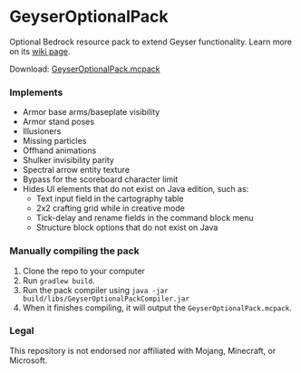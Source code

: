# GeyserOptionalPack

Optional Bedrock resource pack to extend Geyser functionality. Learn more on its [wiki page](https://github.com/GeyserMC/Geyser/wiki/GeyserOptionalPack).

Download: [GeyserOptionalPack.mcpack](https://download.geysermc.org/v2/projects/geyseroptionalpack/versions/latest/builds/latest/downloads/geyseroptionalpack)

### Implements

- Armor base arms/baseplate visibility
- Armor stand poses
- Illusioners
- Missing particles
- Offhand animations
- Shulker invisibility parity
- Spectral arrow entity texture
- Bypass for the scoreboard character limit
- Hides UI elements that do not exist on Java edition, such as:
  - Text input field in the cartography table
  - 2x2 crafting grid while in creative mode
  - Tick-delay and rename fields in the command block menu
  - Structure block options that do not exist on Java

### Manually compiling the pack

1. Clone the repo to your computer
2. Run `gradlew build`.
3. Run the pack compiler using `java -jar build/libs/GeyserOptionalPackCompiler.jar`
4. When it finishes compiling, it will output the `GeyserOptionalPack.mcpack`.

### Legal

This repository is not endorsed nor affiliated with Mojang, Minecraft, or Microsoft.
